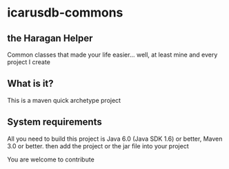 icarusdb-commons
================
the Haragan Helper
------------------

Common classes that made your life easier...
well, at least mine and every project I create


What is it?
-----------
This is a maven quick archetype project


System requirements
-------------------
All you need to build this project is Java 6.0 (Java SDK 1.6) or better, Maven 3.0 or better.
then add the project or the jar file into your project

You are welcome to contribute


